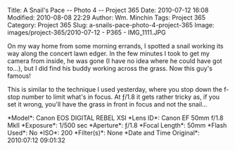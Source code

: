 Title: A Snail's Pace -- Photo 4 -- Project 365
Date: 2010-07-12 16:08
Modified: 2010-08-08 22:29
Author: Wm. Minchin
Tags: Project 365
Category: Project 365
Slug: a-snails-pace-photo-4-project-365
Image: images/project-365/2010-07-12 - P365 - IMG_1111.JPG

On my way home from some morning errands, I spotted a snail working its
way along the concert lawn edger. In the few minutes I took to get my
camera from inside, he was gone (I have no idea where he could have got
to...), but I did find his buddy working across the grass. Now this
guy's famous!

This is similar to the technique I used yesterday, where you stop down
the f-stop number to limit what's in focus. At ƒ/1.8 it gets rather
tricky as, if you set it wrong, you'll have the grass in front in focus
and not the snail...

<div markdown=1 class="photo-infobox">
*Model*: Canon EOS DIGITAL REBEL XSI  
*Lens ID*: Canon EF 50mm f/1.8 MkII  
*Exposure*: 1/500 sec  
*Aperture*: ƒ/1.8  
*Focal Length*: 50mm  
*Flash Used*: No  
*ISO*: 200  
*Filter(s)*: None  
*Date and Time Original*: 2010:07:12 09:01:32
</div>
